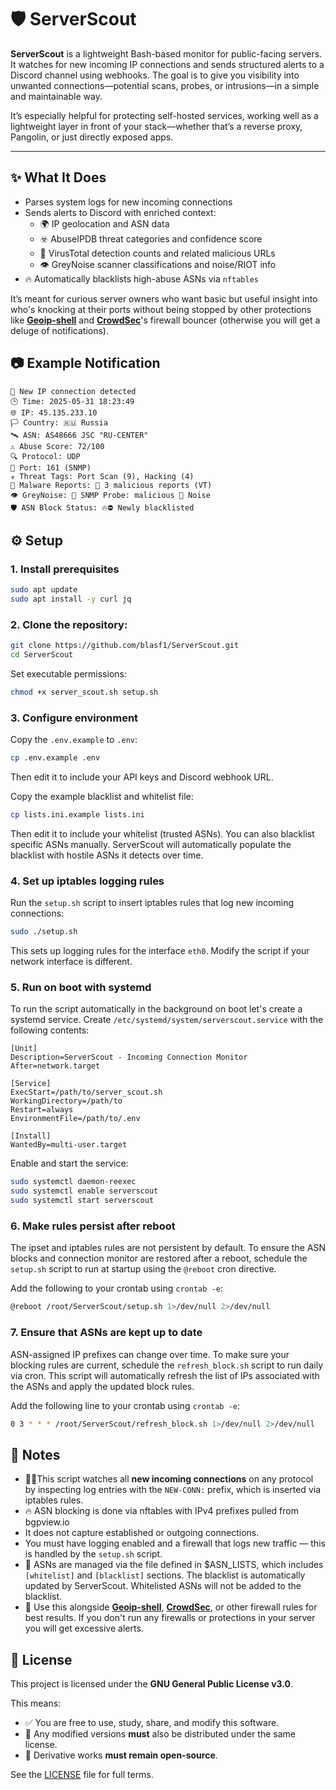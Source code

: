 # 🛡️ ServerScout

**ServerScout** is a lightweight Bash-based monitor for public-facing servers. It watches for new incoming IP connections and sends structured alerts to a Discord channel using webhooks. The goal is to give you visibility into unwanted connections—potential scans, probes, or intrusions—in a simple and maintainable way.

It’s especially helpful for protecting self-hosted services, working well as a lightweight layer in front of your stack—whether that’s a reverse proxy, Pangolin, or just directly exposed apps.

---

## ✨ What It Does

- Parses system logs for new incoming connections
- Sends alerts to Discord with enriched context:
  - 🌍 IP geolocation and ASN data
  - ☣️ AbuseIPDB threat categories and confidence score
  - 🧬 VirusTotal detection counts and related malicious URLs
  - 👁️ GreyNoise scanner classifications and noise/RIOT info
- 🔥 Automatically blacklists high-abuse ASNs via `nftables`

It’s meant for curious server owners who want basic but useful insight into who's knocking at their ports without being stopped by other protections like [**Geoip-shell**](https://github.com/friendly-bits/geoip-shell.git) and [**CrowdSec**](https://github.com/crowdsecurity/crowdsec)'s firewall bouncer (otherwise you will get a deluge of notifications).

## 📷 Example Notification

```text
📡 New IP connection detected
🕒 Time: 2025-05-31 18:23:49
🌐 IP: 45.135.233.10
🏳️ Country: 🇷🇺 Russia
🛰️ ASN: AS48666 JSC "RU-CENTER"
⚠️ Abuse Score: 72/100
🔍 Protocol: UDP
🎯 Port: 161 (SNMP)
☣️ Threat Tags: Port Scan (9), Hacking (4)
🧬 Malware Reports: 🚨 3 malicious reports (VT)
👁️ GreyNoise: 🚨 SNMP Probe: malicious 📡 Noise
🛡️ ASN Block Status: 🔥⛔ Newly blacklisted
```

## ⚙️ Setup

### 1. Install prerequisites

```bash
sudo apt update
sudo apt install -y curl jq
```

### 2. Clone the repository:

```bash
git clone https://github.com/blasf1/ServerScout.git
cd ServerScout
```

Set executable permissions:

```bash
chmod +x server_scout.sh setup.sh
```

### 3. Configure environment

Copy the `.env.example` to `.env`:

```bash
cp .env.example .env
```

Then edit it to include your API keys and Discord webhook URL.

Copy the example blacklist and whitelist file:

```bash
cp lists.ini.example lists.ini
```

Then edit it to include your whitelist (trusted ASNs). You can also blacklist specific ASNs manually. ServerScout will automatically populate the blacklist with hostile ASNs it detects over time.

### 4. Set up iptables logging rules

Run the `setup.sh` script to insert iptables rules that log new incoming connections:

```bash
sudo ./setup.sh
```

This sets up logging rules for the interface `eth0`. Modify the script if your network interface is different.

### 5. Run on boot with systemd

To run the script automatically in the background on boot let's create a systemd service. Create `/etc/systemd/system/serverscout.service` with the following contents:

```
[Unit]
Description=ServerScout - Incoming Connection Monitor
After=network.target

[Service]
ExecStart=/path/to/server_scout.sh
WorkingDirectory=/path/to
Restart=always
EnvironmentFile=/path/to/.env

[Install]
WantedBy=multi-user.target
```

Enable and start the service:

```bash
sudo systemctl daemon-reexec
sudo systemctl enable serverscout
sudo systemctl start serverscout
```

### 6. Make rules persist after reboot

The ipset and iptables rules are not persistent by default. To ensure the ASN blocks and connection monitor are restored after a reboot, schedule the `setup.sh` script to run at startup using the `@reboot` cron directive.

Add the following to your crontab using `crontab -e`:

```bash
@reboot /root/ServerScout/setup.sh 1>/dev/null 2>/dev/null
```

### 7. Ensure that ASNs are kept up to date

ASN-assigned IP prefixes can change over time. To make sure your blocking rules are current, schedule the `refresh_block.sh` script to run daily via cron. This script will automatically refresh the list of IPs associated with the ASNs and apply the updated block rules.

Add the following line to your crontab using `crontab -e`:

```bash
0 3 * * * /root/ServerScout/refresh_block.sh 1>/dev/null 2>/dev/null
```

## 📝 Notes

- 🕵️‍♂️This script watches all **new incoming connections** on any protocol by inspecting log entries with the `NEW-CONN:` prefix, which is inserted via iptables rules.
- 🔥 ASN blocking is done via nftables with IPv4 prefixes pulled from bgpview.io
- It does not capture established or outgoing connections.
- You must have logging enabled and a firewall that logs new traffic — this is handled by the `setup.sh` script.
- 📁 ASNs are managed via the file defined in $ASN_LISTS, which includes `[whitelist]` and `[blacklist]` sections. The blacklist is automatically updated by ServerScout. Whitelisted ASNs will not be added to the blacklist.
- 🧱 Use this alongside [**Geoip-shell**](https://github.com/friendly-bits/geoip-shell.git), [**CrowdSec**](https://github.com/crowdsecurity/crowdsec), or other firewall rules for best results. If you don't run any firewalls or protections in your server you will get excessive alerts.

## 📄 License

This project is licensed under the **GNU General Public License v3.0**.

This means:

- ✅ You are free to use, study, share, and modify this software.
- 🔁 Any modified versions **must** also be distributed under the same license.
- 📢 Derivative works **must remain open-source**.

See the [LICENSE](./LICENSE) file for full terms.
